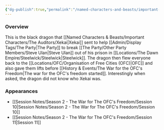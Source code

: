 ```yaml
---
{"dg-publish":true,"permalink":"/named-characters-and-beasts/important-characters/the-auditors/the-black-dragon/","tags":["NPC","Important"],"noteIcon":"","created":"2024-08-17T17:39:24.141+01:00","updated":"2024-12-31T19:55:45.160+00:00"}
---
```



### Overview
This is the black dragon that [[Named Characters & Beasts/Important Characters/The Auditors/Xekai\|Xekai]] sent to help [[Admin/Display Tags/The Party\|The Party]] to break [[The Party/Other Party Members/Steve Ulan\|Steve Ulan]] out of his prison in [[Locations/The Dawn Empire/Steelwick/Steelwick\|Steelwick]]. The dragon then flew everyone back to the [[Locations/OFC/Organisation of Free Cities (OFC)\|OFC]] and also gave them lifts before [[History & Events/The War for the OFC's Freedom\|The war for the OFC's freedom started]]. Interestingly when asked, the dragon did not know who Xekai was. 

### Appearances
- [[Session Notes/Season 2 - The War for The OFC's Freedom/Session 10\|Session Notes/Season 2 - The War for The OFC's Freedom/Session 10]]
- [[Session Notes/Season 2 - The War for The OFC's Freedom/Session 11\|Session 11]]